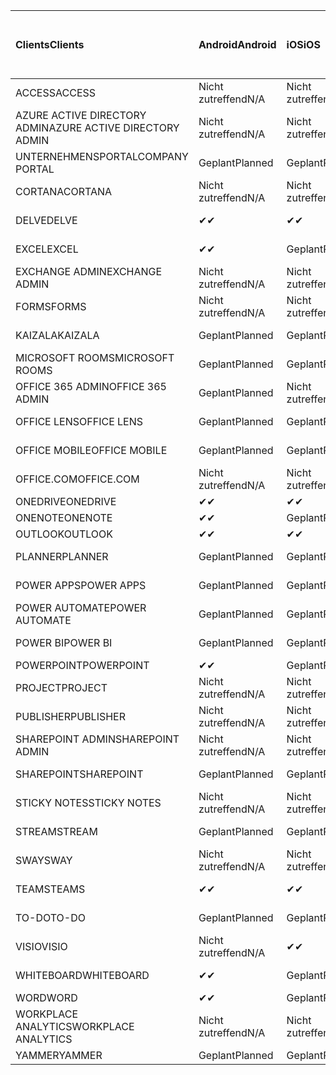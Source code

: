 <!-- This file is generated automatically. Changes made to this file will be overwritten.-->
|<span data-ttu-id="7bc7b-101">Clients</span><span class="sxs-lookup"><span data-stu-id="7bc7b-101">Clients</span></span>|<span data-ttu-id="7bc7b-102">Android</span><span class="sxs-lookup"><span data-stu-id="7bc7b-102">Android</span></span>|<span data-ttu-id="7bc7b-103">iOS</span><span class="sxs-lookup"><span data-stu-id="7bc7b-103">iOS</span></span>|<span data-ttu-id="7bc7b-104">Mac</span><span class="sxs-lookup"><span data-stu-id="7bc7b-104">Mac</span></span>|<span data-ttu-id="7bc7b-105">Windows 10</span><span class="sxs-lookup"><span data-stu-id="7bc7b-105">Windows 10</span></span><br><span data-ttu-id="7bc7b-106">Desktop</span><span class="sxs-lookup"><span data-stu-id="7bc7b-106">Desktop</span></span>|<span data-ttu-id="7bc7b-107">Windows 10</span><span class="sxs-lookup"><span data-stu-id="7bc7b-107">Windows 10</span></span><br><span data-ttu-id="7bc7b-108">Moderne Apps</span><span class="sxs-lookup"><span data-stu-id="7bc7b-108">Modern Apps</span></span>|
|:-|:-|:-|:-|:-|:-|
|<span data-ttu-id="7bc7b-109">ACCESS</span><span class="sxs-lookup"><span data-stu-id="7bc7b-109">ACCESS</span></span>|<span data-ttu-id="7bc7b-110">Nicht zutreffend</span><span class="sxs-lookup"><span data-stu-id="7bc7b-110">N/A</span></span>|<span data-ttu-id="7bc7b-111">Nicht zutreffend</span><span class="sxs-lookup"><span data-stu-id="7bc7b-111">N/A</span></span>|<span data-ttu-id="7bc7b-112">Nicht zutreffend</span><span class="sxs-lookup"><span data-stu-id="7bc7b-112">N/A</span></span>|<span data-ttu-id="7bc7b-113">Geplant</span><span class="sxs-lookup"><span data-stu-id="7bc7b-113">Planned</span></span>|<span data-ttu-id="7bc7b-114">Nicht zutreffend</span><span class="sxs-lookup"><span data-stu-id="7bc7b-114">N/A</span></span>|
|<span data-ttu-id="7bc7b-115">AZURE ACTIVE DIRECTORY ADMIN</span><span class="sxs-lookup"><span data-stu-id="7bc7b-115">AZURE ACTIVE DIRECTORY ADMIN</span></span>|<span data-ttu-id="7bc7b-116">Nicht zutreffend</span><span class="sxs-lookup"><span data-stu-id="7bc7b-116">N/A</span></span>|<span data-ttu-id="7bc7b-117">Nicht zutreffend</span><span class="sxs-lookup"><span data-stu-id="7bc7b-117">N/A</span></span>|<span data-ttu-id="7bc7b-118">Nicht zutreffend</span><span class="sxs-lookup"><span data-stu-id="7bc7b-118">N/A</span></span>|<span data-ttu-id="7bc7b-119">Geplant</span><span class="sxs-lookup"><span data-stu-id="7bc7b-119">Planned</span></span>|<span data-ttu-id="7bc7b-120">Nicht zutreffend</span><span class="sxs-lookup"><span data-stu-id="7bc7b-120">N/A</span></span>|
|<span data-ttu-id="7bc7b-121">UNTERNEHMENSPORTAL</span><span class="sxs-lookup"><span data-stu-id="7bc7b-121">COMPANY PORTAL</span></span>|<span data-ttu-id="7bc7b-122">Geplant</span><span class="sxs-lookup"><span data-stu-id="7bc7b-122">Planned</span></span>|<span data-ttu-id="7bc7b-123">Geplant</span><span class="sxs-lookup"><span data-stu-id="7bc7b-123">Planned</span></span>|<span data-ttu-id="7bc7b-124">Geplant</span><span class="sxs-lookup"><span data-stu-id="7bc7b-124">Planned</span></span>|<span data-ttu-id="7bc7b-125">Nicht zutreffend</span><span class="sxs-lookup"><span data-stu-id="7bc7b-125">N/A</span></span>|<span data-ttu-id="7bc7b-126">Geplant</span><span class="sxs-lookup"><span data-stu-id="7bc7b-126">Planned</span></span>|
|<span data-ttu-id="7bc7b-127">CORTANA</span><span class="sxs-lookup"><span data-stu-id="7bc7b-127">CORTANA</span></span>|<span data-ttu-id="7bc7b-128">Nicht zutreffend</span><span class="sxs-lookup"><span data-stu-id="7bc7b-128">N/A</span></span>|<span data-ttu-id="7bc7b-129">Nicht zutreffend</span><span class="sxs-lookup"><span data-stu-id="7bc7b-129">N/A</span></span>|<span data-ttu-id="7bc7b-130">Nicht zutreffend</span><span class="sxs-lookup"><span data-stu-id="7bc7b-130">N/A</span></span>|<span data-ttu-id="7bc7b-131">Nicht zutreffend</span><span class="sxs-lookup"><span data-stu-id="7bc7b-131">N/A</span></span>|<span data-ttu-id="7bc7b-132">Geplant</span><span class="sxs-lookup"><span data-stu-id="7bc7b-132">Planned</span></span>|
|<span data-ttu-id="7bc7b-133">DELVE</span><span class="sxs-lookup"><span data-stu-id="7bc7b-133">DELVE</span></span>|<span data-ttu-id="7bc7b-134">✔</span><span class="sxs-lookup"><span data-stu-id="7bc7b-134">✔</span></span>|<span data-ttu-id="7bc7b-135">✔</span><span class="sxs-lookup"><span data-stu-id="7bc7b-135">✔</span></span>|<span data-ttu-id="7bc7b-136">Nicht zutreffend</span><span class="sxs-lookup"><span data-stu-id="7bc7b-136">N/A</span></span>|<span data-ttu-id="7bc7b-137">Nicht zutreffend</span><span class="sxs-lookup"><span data-stu-id="7bc7b-137">N/A</span></span>|<span data-ttu-id="7bc7b-138">Nicht zutreffend</span><span class="sxs-lookup"><span data-stu-id="7bc7b-138">N/A</span></span>|
|<span data-ttu-id="7bc7b-139">EXCEL</span><span class="sxs-lookup"><span data-stu-id="7bc7b-139">EXCEL</span></span>|<span data-ttu-id="7bc7b-140">✔</span><span class="sxs-lookup"><span data-stu-id="7bc7b-140">✔</span></span>|<span data-ttu-id="7bc7b-141">Geplant</span><span class="sxs-lookup"><span data-stu-id="7bc7b-141">Planned</span></span>|<span data-ttu-id="7bc7b-142">Geplant</span><span class="sxs-lookup"><span data-stu-id="7bc7b-142">Planned</span></span>|<span data-ttu-id="7bc7b-143">Geplant</span><span class="sxs-lookup"><span data-stu-id="7bc7b-143">Planned</span></span>|<span data-ttu-id="7bc7b-144">Nicht zutreffend</span><span class="sxs-lookup"><span data-stu-id="7bc7b-144">N/A</span></span>|
|<span data-ttu-id="7bc7b-145">EXCHANGE ADMIN</span><span class="sxs-lookup"><span data-stu-id="7bc7b-145">EXCHANGE ADMIN</span></span>|<span data-ttu-id="7bc7b-146">Nicht zutreffend</span><span class="sxs-lookup"><span data-stu-id="7bc7b-146">N/A</span></span>|<span data-ttu-id="7bc7b-147">Nicht zutreffend</span><span class="sxs-lookup"><span data-stu-id="7bc7b-147">N/A</span></span>|<span data-ttu-id="7bc7b-148">Nicht zutreffend</span><span class="sxs-lookup"><span data-stu-id="7bc7b-148">N/A</span></span>|<span data-ttu-id="7bc7b-149">✔</span><span class="sxs-lookup"><span data-stu-id="7bc7b-149">✔</span></span>|<span data-ttu-id="7bc7b-150">Nicht zutreffend</span><span class="sxs-lookup"><span data-stu-id="7bc7b-150">N/A</span></span>|
|<span data-ttu-id="7bc7b-151">FORMS</span><span class="sxs-lookup"><span data-stu-id="7bc7b-151">FORMS</span></span>|<span data-ttu-id="7bc7b-152">Nicht zutreffend</span><span class="sxs-lookup"><span data-stu-id="7bc7b-152">N/A</span></span>|<span data-ttu-id="7bc7b-153">Nicht zutreffend</span><span class="sxs-lookup"><span data-stu-id="7bc7b-153">N/A</span></span>|<span data-ttu-id="7bc7b-154">Nicht zutreffend</span><span class="sxs-lookup"><span data-stu-id="7bc7b-154">N/A</span></span>|<span data-ttu-id="7bc7b-155">Nicht zutreffend</span><span class="sxs-lookup"><span data-stu-id="7bc7b-155">N/A</span></span>|<span data-ttu-id="7bc7b-156">Nicht zutreffend</span><span class="sxs-lookup"><span data-stu-id="7bc7b-156">N/A</span></span>|
|<span data-ttu-id="7bc7b-157">KAIZALA</span><span class="sxs-lookup"><span data-stu-id="7bc7b-157">KAIZALA</span></span>|<span data-ttu-id="7bc7b-158">Geplant</span><span class="sxs-lookup"><span data-stu-id="7bc7b-158">Planned</span></span>|<span data-ttu-id="7bc7b-159">Geplant</span><span class="sxs-lookup"><span data-stu-id="7bc7b-159">Planned</span></span>|<span data-ttu-id="7bc7b-160">Nicht zutreffend</span><span class="sxs-lookup"><span data-stu-id="7bc7b-160">N/A</span></span>|<span data-ttu-id="7bc7b-161">Nicht zutreffend</span><span class="sxs-lookup"><span data-stu-id="7bc7b-161">N/A</span></span>|<span data-ttu-id="7bc7b-162">Nicht zutreffend</span><span class="sxs-lookup"><span data-stu-id="7bc7b-162">N/A</span></span>|
|<span data-ttu-id="7bc7b-163">MICROSOFT ROOMS</span><span class="sxs-lookup"><span data-stu-id="7bc7b-163">MICROSOFT ROOMS</span></span>|<span data-ttu-id="7bc7b-164">Geplant</span><span class="sxs-lookup"><span data-stu-id="7bc7b-164">Planned</span></span>|<span data-ttu-id="7bc7b-165">Geplant</span><span class="sxs-lookup"><span data-stu-id="7bc7b-165">Planned</span></span>|<span data-ttu-id="7bc7b-166">Nicht zutreffend</span><span class="sxs-lookup"><span data-stu-id="7bc7b-166">N/A</span></span>|<span data-ttu-id="7bc7b-167">Nicht zutreffend</span><span class="sxs-lookup"><span data-stu-id="7bc7b-167">N/A</span></span>|<span data-ttu-id="7bc7b-168">Nicht zutreffend</span><span class="sxs-lookup"><span data-stu-id="7bc7b-168">N/A</span></span>|
|<span data-ttu-id="7bc7b-169">OFFICE 365 ADMIN</span><span class="sxs-lookup"><span data-stu-id="7bc7b-169">OFFICE 365 ADMIN</span></span>|<span data-ttu-id="7bc7b-170">Geplant</span><span class="sxs-lookup"><span data-stu-id="7bc7b-170">Planned</span></span>|<span data-ttu-id="7bc7b-171">Nicht zutreffend</span><span class="sxs-lookup"><span data-stu-id="7bc7b-171">N/A</span></span>|<span data-ttu-id="7bc7b-172">Nicht zutreffend</span><span class="sxs-lookup"><span data-stu-id="7bc7b-172">N/A</span></span>|<span data-ttu-id="7bc7b-173">Nicht zutreffend</span><span class="sxs-lookup"><span data-stu-id="7bc7b-173">N/A</span></span>|<span data-ttu-id="7bc7b-174">Nicht zutreffend</span><span class="sxs-lookup"><span data-stu-id="7bc7b-174">N/A</span></span>|
|<span data-ttu-id="7bc7b-175">OFFICE LENS</span><span class="sxs-lookup"><span data-stu-id="7bc7b-175">OFFICE LENS</span></span>|<span data-ttu-id="7bc7b-176">Geplant</span><span class="sxs-lookup"><span data-stu-id="7bc7b-176">Planned</span></span>|<span data-ttu-id="7bc7b-177">Geplant</span><span class="sxs-lookup"><span data-stu-id="7bc7b-177">Planned</span></span>|<span data-ttu-id="7bc7b-178">Nicht zutreffend</span><span class="sxs-lookup"><span data-stu-id="7bc7b-178">N/A</span></span>|<span data-ttu-id="7bc7b-179">Nicht zutreffend</span><span class="sxs-lookup"><span data-stu-id="7bc7b-179">N/A</span></span>|<span data-ttu-id="7bc7b-180">Nicht zutreffend</span><span class="sxs-lookup"><span data-stu-id="7bc7b-180">N/A</span></span>|
|<span data-ttu-id="7bc7b-181">OFFICE MOBILE</span><span class="sxs-lookup"><span data-stu-id="7bc7b-181">OFFICE MOBILE</span></span>|<span data-ttu-id="7bc7b-182">Geplant</span><span class="sxs-lookup"><span data-stu-id="7bc7b-182">Planned</span></span>|<span data-ttu-id="7bc7b-183">Geplant</span><span class="sxs-lookup"><span data-stu-id="7bc7b-183">Planned</span></span>|<span data-ttu-id="7bc7b-184">Nicht zutreffend</span><span class="sxs-lookup"><span data-stu-id="7bc7b-184">N/A</span></span>|<span data-ttu-id="7bc7b-185">Nicht zutreffend</span><span class="sxs-lookup"><span data-stu-id="7bc7b-185">N/A</span></span>|<span data-ttu-id="7bc7b-186">Nicht zutreffend</span><span class="sxs-lookup"><span data-stu-id="7bc7b-186">N/A</span></span>|
|<span data-ttu-id="7bc7b-187">OFFICE.COM</span><span class="sxs-lookup"><span data-stu-id="7bc7b-187">OFFICE.COM</span></span>|<span data-ttu-id="7bc7b-188">Nicht zutreffend</span><span class="sxs-lookup"><span data-stu-id="7bc7b-188">N/A</span></span>|<span data-ttu-id="7bc7b-189">Nicht zutreffend</span><span class="sxs-lookup"><span data-stu-id="7bc7b-189">N/A</span></span>|<span data-ttu-id="7bc7b-190">Nicht zutreffend</span><span class="sxs-lookup"><span data-stu-id="7bc7b-190">N/A</span></span>|<span data-ttu-id="7bc7b-191">Nicht zutreffend</span><span class="sxs-lookup"><span data-stu-id="7bc7b-191">N/A</span></span>|<span data-ttu-id="7bc7b-192">Geplant</span><span class="sxs-lookup"><span data-stu-id="7bc7b-192">Planned</span></span>|
|<span data-ttu-id="7bc7b-193">ONEDRIVE</span><span class="sxs-lookup"><span data-stu-id="7bc7b-193">ONEDRIVE</span></span>|<span data-ttu-id="7bc7b-194">✔</span><span class="sxs-lookup"><span data-stu-id="7bc7b-194">✔</span></span>|<span data-ttu-id="7bc7b-195">✔</span><span class="sxs-lookup"><span data-stu-id="7bc7b-195">✔</span></span>|<span data-ttu-id="7bc7b-196">✔</span><span class="sxs-lookup"><span data-stu-id="7bc7b-196">✔</span></span>|<span data-ttu-id="7bc7b-197">✔</span><span class="sxs-lookup"><span data-stu-id="7bc7b-197">✔</span></span>|<span data-ttu-id="7bc7b-198">Geplant</span><span class="sxs-lookup"><span data-stu-id="7bc7b-198">Planned</span></span>|
|<span data-ttu-id="7bc7b-199">ONENOTE</span><span class="sxs-lookup"><span data-stu-id="7bc7b-199">ONENOTE</span></span>|<span data-ttu-id="7bc7b-200">✔</span><span class="sxs-lookup"><span data-stu-id="7bc7b-200">✔</span></span>|<span data-ttu-id="7bc7b-201">Geplant</span><span class="sxs-lookup"><span data-stu-id="7bc7b-201">Planned</span></span>|<span data-ttu-id="7bc7b-202">Geplant</span><span class="sxs-lookup"><span data-stu-id="7bc7b-202">Planned</span></span>|<span data-ttu-id="7bc7b-203">Geplant</span><span class="sxs-lookup"><span data-stu-id="7bc7b-203">Planned</span></span>|<span data-ttu-id="7bc7b-204">Geplant</span><span class="sxs-lookup"><span data-stu-id="7bc7b-204">Planned</span></span>|
|<span data-ttu-id="7bc7b-205">OUTLOOK</span><span class="sxs-lookup"><span data-stu-id="7bc7b-205">OUTLOOK</span></span>|<span data-ttu-id="7bc7b-206">✔</span><span class="sxs-lookup"><span data-stu-id="7bc7b-206">✔</span></span>|<span data-ttu-id="7bc7b-207">✔</span><span class="sxs-lookup"><span data-stu-id="7bc7b-207">✔</span></span>|<span data-ttu-id="7bc7b-208">Geplant</span><span class="sxs-lookup"><span data-stu-id="7bc7b-208">Planned</span></span>|<span data-ttu-id="7bc7b-209">Geplant</span><span class="sxs-lookup"><span data-stu-id="7bc7b-209">Planned</span></span>|<span data-ttu-id="7bc7b-210">Geplant</span><span class="sxs-lookup"><span data-stu-id="7bc7b-210">Planned</span></span>|
|<span data-ttu-id="7bc7b-211">PLANNER</span><span class="sxs-lookup"><span data-stu-id="7bc7b-211">PLANNER</span></span>|<span data-ttu-id="7bc7b-212">Geplant</span><span class="sxs-lookup"><span data-stu-id="7bc7b-212">Planned</span></span>|<span data-ttu-id="7bc7b-213">Geplant</span><span class="sxs-lookup"><span data-stu-id="7bc7b-213">Planned</span></span>|<span data-ttu-id="7bc7b-214">Nicht zutreffend</span><span class="sxs-lookup"><span data-stu-id="7bc7b-214">N/A</span></span>|<span data-ttu-id="7bc7b-215">Nicht zutreffend</span><span class="sxs-lookup"><span data-stu-id="7bc7b-215">N/A</span></span>|<span data-ttu-id="7bc7b-216">Nicht zutreffend</span><span class="sxs-lookup"><span data-stu-id="7bc7b-216">N/A</span></span>|
|<span data-ttu-id="7bc7b-217">POWER APPS</span><span class="sxs-lookup"><span data-stu-id="7bc7b-217">POWER APPS</span></span>|<span data-ttu-id="7bc7b-218">Geplant</span><span class="sxs-lookup"><span data-stu-id="7bc7b-218">Planned</span></span>|<span data-ttu-id="7bc7b-219">Geplant</span><span class="sxs-lookup"><span data-stu-id="7bc7b-219">Planned</span></span>|<span data-ttu-id="7bc7b-220">Nicht zutreffend</span><span class="sxs-lookup"><span data-stu-id="7bc7b-220">N/A</span></span>|<span data-ttu-id="7bc7b-221">Nicht zutreffend</span><span class="sxs-lookup"><span data-stu-id="7bc7b-221">N/A</span></span>|<span data-ttu-id="7bc7b-222">Geplant</span><span class="sxs-lookup"><span data-stu-id="7bc7b-222">Planned</span></span>|
|<span data-ttu-id="7bc7b-223">POWER AUTOMATE</span><span class="sxs-lookup"><span data-stu-id="7bc7b-223">POWER AUTOMATE</span></span>|<span data-ttu-id="7bc7b-224">Geplant</span><span class="sxs-lookup"><span data-stu-id="7bc7b-224">Planned</span></span>|<span data-ttu-id="7bc7b-225">Geplant</span><span class="sxs-lookup"><span data-stu-id="7bc7b-225">Planned</span></span>|<span data-ttu-id="7bc7b-226">Nicht zutreffend</span><span class="sxs-lookup"><span data-stu-id="7bc7b-226">N/A</span></span>|<span data-ttu-id="7bc7b-227">Nicht zutreffend</span><span class="sxs-lookup"><span data-stu-id="7bc7b-227">N/A</span></span>|<span data-ttu-id="7bc7b-228">Nicht zutreffend</span><span class="sxs-lookup"><span data-stu-id="7bc7b-228">N/A</span></span>|
|<span data-ttu-id="7bc7b-229">POWER BI</span><span class="sxs-lookup"><span data-stu-id="7bc7b-229">POWER BI</span></span>|<span data-ttu-id="7bc7b-230">Geplant</span><span class="sxs-lookup"><span data-stu-id="7bc7b-230">Planned</span></span>|<span data-ttu-id="7bc7b-231">Geplant</span><span class="sxs-lookup"><span data-stu-id="7bc7b-231">Planned</span></span>|<span data-ttu-id="7bc7b-232">Nicht zutreffend</span><span class="sxs-lookup"><span data-stu-id="7bc7b-232">N/A</span></span>|<span data-ttu-id="7bc7b-233">Geplant</span><span class="sxs-lookup"><span data-stu-id="7bc7b-233">Planned</span></span>|<span data-ttu-id="7bc7b-234">Geplant</span><span class="sxs-lookup"><span data-stu-id="7bc7b-234">Planned</span></span>|
|<span data-ttu-id="7bc7b-235">POWERPOINT</span><span class="sxs-lookup"><span data-stu-id="7bc7b-235">POWERPOINT</span></span>|<span data-ttu-id="7bc7b-236">✔</span><span class="sxs-lookup"><span data-stu-id="7bc7b-236">✔</span></span>|<span data-ttu-id="7bc7b-237">Geplant</span><span class="sxs-lookup"><span data-stu-id="7bc7b-237">Planned</span></span>|<span data-ttu-id="7bc7b-238">Geplant</span><span class="sxs-lookup"><span data-stu-id="7bc7b-238">Planned</span></span>|<span data-ttu-id="7bc7b-239">Geplant</span><span class="sxs-lookup"><span data-stu-id="7bc7b-239">Planned</span></span>|<span data-ttu-id="7bc7b-240">Geplant</span><span class="sxs-lookup"><span data-stu-id="7bc7b-240">Planned</span></span>|
|<span data-ttu-id="7bc7b-241">PROJECT</span><span class="sxs-lookup"><span data-stu-id="7bc7b-241">PROJECT</span></span>|<span data-ttu-id="7bc7b-242">Nicht zutreffend</span><span class="sxs-lookup"><span data-stu-id="7bc7b-242">N/A</span></span>|<span data-ttu-id="7bc7b-243">Nicht zutreffend</span><span class="sxs-lookup"><span data-stu-id="7bc7b-243">N/A</span></span>|<span data-ttu-id="7bc7b-244">Nicht zutreffend</span><span class="sxs-lookup"><span data-stu-id="7bc7b-244">N/A</span></span>|<span data-ttu-id="7bc7b-245">Geplant</span><span class="sxs-lookup"><span data-stu-id="7bc7b-245">Planned</span></span>|<span data-ttu-id="7bc7b-246">Nicht zutreffend</span><span class="sxs-lookup"><span data-stu-id="7bc7b-246">N/A</span></span>|
|<span data-ttu-id="7bc7b-247">PUBLISHER</span><span class="sxs-lookup"><span data-stu-id="7bc7b-247">PUBLISHER</span></span>|<span data-ttu-id="7bc7b-248">Nicht zutreffend</span><span class="sxs-lookup"><span data-stu-id="7bc7b-248">N/A</span></span>|<span data-ttu-id="7bc7b-249">Nicht zutreffend</span><span class="sxs-lookup"><span data-stu-id="7bc7b-249">N/A</span></span>|<span data-ttu-id="7bc7b-250">Nicht zutreffend</span><span class="sxs-lookup"><span data-stu-id="7bc7b-250">N/A</span></span>|<span data-ttu-id="7bc7b-251">✔</span><span class="sxs-lookup"><span data-stu-id="7bc7b-251">✔</span></span>|<span data-ttu-id="7bc7b-252">Nicht zutreffend</span><span class="sxs-lookup"><span data-stu-id="7bc7b-252">N/A</span></span>|
|<span data-ttu-id="7bc7b-253">SHAREPOINT ADMIN</span><span class="sxs-lookup"><span data-stu-id="7bc7b-253">SHAREPOINT ADMIN</span></span>|<span data-ttu-id="7bc7b-254">Nicht zutreffend</span><span class="sxs-lookup"><span data-stu-id="7bc7b-254">N/A</span></span>|<span data-ttu-id="7bc7b-255">Nicht zutreffend</span><span class="sxs-lookup"><span data-stu-id="7bc7b-255">N/A</span></span>|<span data-ttu-id="7bc7b-256">Nicht zutreffend</span><span class="sxs-lookup"><span data-stu-id="7bc7b-256">N/A</span></span>|<span data-ttu-id="7bc7b-257">Geplant</span><span class="sxs-lookup"><span data-stu-id="7bc7b-257">Planned</span></span>|<span data-ttu-id="7bc7b-258">Nicht zutreffend</span><span class="sxs-lookup"><span data-stu-id="7bc7b-258">N/A</span></span>|
|<span data-ttu-id="7bc7b-259">SHAREPOINT</span><span class="sxs-lookup"><span data-stu-id="7bc7b-259">SHAREPOINT</span></span>|<span data-ttu-id="7bc7b-260">Geplant</span><span class="sxs-lookup"><span data-stu-id="7bc7b-260">Planned</span></span>|<span data-ttu-id="7bc7b-261">Geplant</span><span class="sxs-lookup"><span data-stu-id="7bc7b-261">Planned</span></span>|<span data-ttu-id="7bc7b-262">Nicht zutreffend</span><span class="sxs-lookup"><span data-stu-id="7bc7b-262">N/A</span></span>|<span data-ttu-id="7bc7b-263">Nicht zutreffend</span><span class="sxs-lookup"><span data-stu-id="7bc7b-263">N/A</span></span>|<span data-ttu-id="7bc7b-264">Nicht zutreffend</span><span class="sxs-lookup"><span data-stu-id="7bc7b-264">N/A</span></span>|
|<span data-ttu-id="7bc7b-265">STICKY NOTES</span><span class="sxs-lookup"><span data-stu-id="7bc7b-265">STICKY NOTES</span></span>|<span data-ttu-id="7bc7b-266">Nicht zutreffend</span><span class="sxs-lookup"><span data-stu-id="7bc7b-266">N/A</span></span>|<span data-ttu-id="7bc7b-267">Nicht zutreffend</span><span class="sxs-lookup"><span data-stu-id="7bc7b-267">N/A</span></span>|<span data-ttu-id="7bc7b-268">Nicht zutreffend</span><span class="sxs-lookup"><span data-stu-id="7bc7b-268">N/A</span></span>|<span data-ttu-id="7bc7b-269">Nicht zutreffend</span><span class="sxs-lookup"><span data-stu-id="7bc7b-269">N/A</span></span>|<span data-ttu-id="7bc7b-270">Geplant</span><span class="sxs-lookup"><span data-stu-id="7bc7b-270">Planned</span></span>|
|<span data-ttu-id="7bc7b-271">STREAM</span><span class="sxs-lookup"><span data-stu-id="7bc7b-271">STREAM</span></span>|<span data-ttu-id="7bc7b-272">Geplant</span><span class="sxs-lookup"><span data-stu-id="7bc7b-272">Planned</span></span>|<span data-ttu-id="7bc7b-273">Geplant</span><span class="sxs-lookup"><span data-stu-id="7bc7b-273">Planned</span></span>|<span data-ttu-id="7bc7b-274">Nicht zutreffend</span><span class="sxs-lookup"><span data-stu-id="7bc7b-274">N/A</span></span>|<span data-ttu-id="7bc7b-275">Nicht zutreffend</span><span class="sxs-lookup"><span data-stu-id="7bc7b-275">N/A</span></span>|<span data-ttu-id="7bc7b-276">Nicht zutreffend</span><span class="sxs-lookup"><span data-stu-id="7bc7b-276">N/A</span></span>|
|<span data-ttu-id="7bc7b-277">SWAY</span><span class="sxs-lookup"><span data-stu-id="7bc7b-277">SWAY</span></span>|<span data-ttu-id="7bc7b-278">Nicht zutreffend</span><span class="sxs-lookup"><span data-stu-id="7bc7b-278">N/A</span></span>|<span data-ttu-id="7bc7b-279">Nicht zutreffend</span><span class="sxs-lookup"><span data-stu-id="7bc7b-279">N/A</span></span>|<span data-ttu-id="7bc7b-280">Nicht zutreffend</span><span class="sxs-lookup"><span data-stu-id="7bc7b-280">N/A</span></span>|<span data-ttu-id="7bc7b-281">Nicht zutreffend</span><span class="sxs-lookup"><span data-stu-id="7bc7b-281">N/A</span></span>|<span data-ttu-id="7bc7b-282">Geplant</span><span class="sxs-lookup"><span data-stu-id="7bc7b-282">Planned</span></span>|
|<span data-ttu-id="7bc7b-283">TEAMS</span><span class="sxs-lookup"><span data-stu-id="7bc7b-283">TEAMS</span></span>|<span data-ttu-id="7bc7b-284">✔</span><span class="sxs-lookup"><span data-stu-id="7bc7b-284">✔</span></span>|<span data-ttu-id="7bc7b-285">✔</span><span class="sxs-lookup"><span data-stu-id="7bc7b-285">✔</span></span>|<span data-ttu-id="7bc7b-286">✔</span><span class="sxs-lookup"><span data-stu-id="7bc7b-286">✔</span></span>|<span data-ttu-id="7bc7b-287">Geplant</span><span class="sxs-lookup"><span data-stu-id="7bc7b-287">Planned</span></span>|<span data-ttu-id="7bc7b-288">Nicht zutreffend</span><span class="sxs-lookup"><span data-stu-id="7bc7b-288">N/A</span></span>|
|<span data-ttu-id="7bc7b-289">TO-DO</span><span class="sxs-lookup"><span data-stu-id="7bc7b-289">TO-DO</span></span>|<span data-ttu-id="7bc7b-290">Geplant</span><span class="sxs-lookup"><span data-stu-id="7bc7b-290">Planned</span></span>|<span data-ttu-id="7bc7b-291">Geplant</span><span class="sxs-lookup"><span data-stu-id="7bc7b-291">Planned</span></span>|<span data-ttu-id="7bc7b-292">Geplant</span><span class="sxs-lookup"><span data-stu-id="7bc7b-292">Planned</span></span>|<span data-ttu-id="7bc7b-293">Nicht zutreffend</span><span class="sxs-lookup"><span data-stu-id="7bc7b-293">N/A</span></span>|<span data-ttu-id="7bc7b-294">Geplant</span><span class="sxs-lookup"><span data-stu-id="7bc7b-294">Planned</span></span>|
|<span data-ttu-id="7bc7b-295">VISIO</span><span class="sxs-lookup"><span data-stu-id="7bc7b-295">VISIO</span></span>|<span data-ttu-id="7bc7b-296">Nicht zutreffend</span><span class="sxs-lookup"><span data-stu-id="7bc7b-296">N/A</span></span>|<span data-ttu-id="7bc7b-297">✔</span><span class="sxs-lookup"><span data-stu-id="7bc7b-297">✔</span></span>|<span data-ttu-id="7bc7b-298">Nicht zutreffend</span><span class="sxs-lookup"><span data-stu-id="7bc7b-298">N/A</span></span>|<span data-ttu-id="7bc7b-299">Geplant</span><span class="sxs-lookup"><span data-stu-id="7bc7b-299">Planned</span></span>|<span data-ttu-id="7bc7b-300">Nicht zutreffend</span><span class="sxs-lookup"><span data-stu-id="7bc7b-300">N/A</span></span>|
|<span data-ttu-id="7bc7b-301">WHITEBOARD</span><span class="sxs-lookup"><span data-stu-id="7bc7b-301">WHITEBOARD</span></span>|<span data-ttu-id="7bc7b-302">✔</span><span class="sxs-lookup"><span data-stu-id="7bc7b-302">✔</span></span>|<span data-ttu-id="7bc7b-303">Geplant</span><span class="sxs-lookup"><span data-stu-id="7bc7b-303">Planned</span></span>|<span data-ttu-id="7bc7b-304">Nicht zutreffend</span><span class="sxs-lookup"><span data-stu-id="7bc7b-304">N/A</span></span>|<span data-ttu-id="7bc7b-305">Nicht zutreffend</span><span class="sxs-lookup"><span data-stu-id="7bc7b-305">N/A</span></span>|<span data-ttu-id="7bc7b-306">Geplant</span><span class="sxs-lookup"><span data-stu-id="7bc7b-306">Planned</span></span>|
|<span data-ttu-id="7bc7b-307">WORD</span><span class="sxs-lookup"><span data-stu-id="7bc7b-307">WORD</span></span>|<span data-ttu-id="7bc7b-308">✔</span><span class="sxs-lookup"><span data-stu-id="7bc7b-308">✔</span></span>|<span data-ttu-id="7bc7b-309">Geplant</span><span class="sxs-lookup"><span data-stu-id="7bc7b-309">Planned</span></span>|<span data-ttu-id="7bc7b-310">Geplant</span><span class="sxs-lookup"><span data-stu-id="7bc7b-310">Planned</span></span>|<span data-ttu-id="7bc7b-311">Geplant</span><span class="sxs-lookup"><span data-stu-id="7bc7b-311">Planned</span></span>|<span data-ttu-id="7bc7b-312">✔</span><span class="sxs-lookup"><span data-stu-id="7bc7b-312">✔</span></span>|
|<span data-ttu-id="7bc7b-313">WORKPLACE ANALYTICS</span><span class="sxs-lookup"><span data-stu-id="7bc7b-313">WORKPLACE ANALYTICS</span></span>|<span data-ttu-id="7bc7b-314">Nicht zutreffend</span><span class="sxs-lookup"><span data-stu-id="7bc7b-314">N/A</span></span>|<span data-ttu-id="7bc7b-315">Nicht zutreffend</span><span class="sxs-lookup"><span data-stu-id="7bc7b-315">N/A</span></span>|<span data-ttu-id="7bc7b-316">Nicht zutreffend</span><span class="sxs-lookup"><span data-stu-id="7bc7b-316">N/A</span></span>|<span data-ttu-id="7bc7b-317">Nicht zutreffend</span><span class="sxs-lookup"><span data-stu-id="7bc7b-317">N/A</span></span>|<span data-ttu-id="7bc7b-318">Nicht zutreffend</span><span class="sxs-lookup"><span data-stu-id="7bc7b-318">N/A</span></span>|
|<span data-ttu-id="7bc7b-319">YAMMER</span><span class="sxs-lookup"><span data-stu-id="7bc7b-319">YAMMER</span></span>|<span data-ttu-id="7bc7b-320">Geplant</span><span class="sxs-lookup"><span data-stu-id="7bc7b-320">Planned</span></span>|<span data-ttu-id="7bc7b-321">Geplant</span><span class="sxs-lookup"><span data-stu-id="7bc7b-321">Planned</span></span>|<span data-ttu-id="7bc7b-322">Geplant</span><span class="sxs-lookup"><span data-stu-id="7bc7b-322">Planned</span></span>|<span data-ttu-id="7bc7b-323">Geplant</span><span class="sxs-lookup"><span data-stu-id="7bc7b-323">Planned</span></span>|<span data-ttu-id="7bc7b-324">–</span><span class="sxs-lookup"><span data-stu-id="7bc7b-324">N/A</span></span>|
